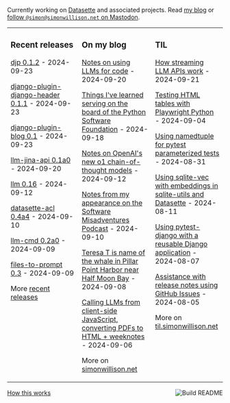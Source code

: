 Currently working on [Datasette](https://datasette.io/) and associated projects. Read [my blog](https://simonwillison.net/) or <a href="https://fedi.simonwillison.net/@simon">follow `@simon@simonwillison.net` on Mastodon</a>.

<table><tr><td valign="top" width="33%">

### Recent releases
<!-- recent_releases starts -->
[djp 0.1.2](https://github.com/simonw/djp/releases/tag/0.1.2) - 2024-09-23

[django-plugin-django-header 0.1.1](https://github.com/simonw/django-plugin-django-header/releases/tag/0.1.1) - 2024-09-23

[django-plugin-blog 0.1](https://github.com/simonw/django-plugin-blog/releases/tag/0.1) - 2024-09-23

[llm-jina-api 0.1a0](https://github.com/simonw/llm-jina-api/releases/tag/0.1a0) - 2024-09-20

[llm 0.16](https://github.com/simonw/llm/releases/tag/0.16) - 2024-09-12

[datasette-acl 0.4a4](https://github.com/datasette/datasette-acl/releases/tag/0.4a4) - 2024-09-10

[llm-cmd 0.2a0](https://github.com/simonw/llm-cmd/releases/tag/0.2a0) - 2024-09-09

[files-to-prompt 0.3](https://github.com/simonw/files-to-prompt/releases/tag/0.3) - 2024-09-09
<!-- recent_releases ends -->
More [recent releases](https://github.com/simonw/simonw/blob/main/releases.md)
</td><td valign="top" width="34%">

### On my blog
<!-- blog starts -->
[Notes on using LLMs for code](https://simonwillison.net/2024/Sep/20/using-llms-for-code/) - 2024-09-20

[Things I've learned serving on the board of the Python Software Foundation](https://simonwillison.net/2024/Sep/18/board-of-the-python-software-foundation/) - 2024-09-18

[Notes on OpenAI's new o1 chain-of-thought models](https://simonwillison.net/2024/Sep/12/openai-o1/) - 2024-09-12

[Notes from my appearance on the Software Misadventures Podcast](https://simonwillison.net/2024/Sep/10/software-misadventures/) - 2024-09-10

[Teresa T is name of the whale in Pillar Point Harbor near Half Moon Bay](https://simonwillison.net/2024/Sep/8/teresa-t-whale-pillar-point/) - 2024-09-08

[Calling LLMs from client-side JavaScript, converting PDFs to HTML + weeknotes](https://simonwillison.net/2024/Sep/6/weeknotes/) - 2024-09-06
<!-- blog ends -->
More on [simonwillison.net](https://simonwillison.net/)
</td><td valign="top" width="33%">

### TIL
<!-- tils starts -->
[How streaming LLM APIs work](https://til.simonwillison.net/llms/streaming-llm-apis) - 2024-09-21

[Testing HTML tables with Playwright Python](https://til.simonwillison.net/playwright/testing-tables) - 2024-09-04

[Using namedtuple for pytest parameterized tests](https://til.simonwillison.net/pytest/namedtuple-parameterized-tests) - 2024-08-31

[Using sqlite-vec with embeddings in sqlite-utils and Datasette](https://til.simonwillison.net/sqlite/sqlite-vec) - 2024-08-11

[Using pytest-django with a reusable Django application](https://til.simonwillison.net/django/pytest-django) - 2024-08-07

[Assistance with release notes using GitHub Issues](https://til.simonwillison.net/github/release-note-assistance) - 2024-08-05
<!-- tils ends -->
More on [til.simonwillison.net](https://til.simonwillison.net/)
</td></tr></table>

<a href="https://github.com/simonw/simonw/actions"><img src="https://github.com/simonw/simonw/workflows/Build%20README/badge.svg" align="right" alt="Build README"></a> <a href="https://simonwillison.net/2020/Jul/10/self-updating-profile-readme/">How this works</a>
